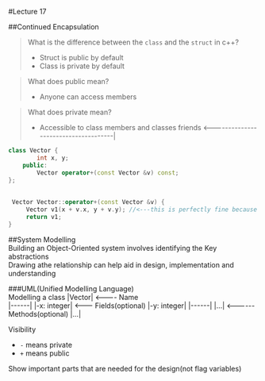 #Lecture 17  

##Continued Encapsulation  

>What is the difference between the `class` and the `struct` in c++?  
>- Struct is public by default
>- Class is private by default  
  

>What does public mean?  
>- Anyone can access members  

  
>What does private mean?  
>- Accessible to class members and classes friends  <-------------------------------------|

```C++																		
class Vector {																 |
		int x, y;															 |
	public:																	 |
		Vector operator+(const Vector &v) const;						     |
};																			 |		
																			 |		
																			 |
 Vector Vector::operator+(const Vector &v) {								 |
	 Vector v1(x + v.x, y + v.y); //<---this is perfectly fine because of ---|
	 return v1;
}
```

##System Modelling  
Building an Object-Oriented system involves identifying the Key abstractions  
Drawing athe relationship can help aid in design, implementation and understanding  

###UML(Unified Modelling Language)  
Modelling a class 
|Vector| <---- Name  
|------|
|-x: integer| <--- Fields(optional)
|-y: integer|
|------|
|...|   <------ Methods(optional)
|...|  
  
Visibility  
- `-` means private
- `+` means public
  
Show important parts that are needed for the design(not flag variables)

